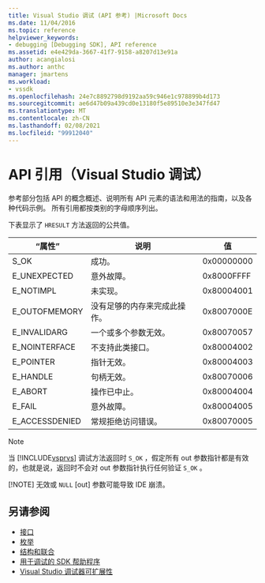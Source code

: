 ```yaml
---
title: Visual Studio 调试 (API 参考) |Microsoft Docs
ms.date: 11/04/2016
ms.topic: reference
helpviewer_keywords:
- debugging [Debugging SDK], API reference
ms.assetid: e4e429da-3667-41f7-9158-a8207d13e91a
author: acangialosi
ms.author: anthc
manager: jmartens
ms.workload:
- vssdk
ms.openlocfilehash: 24e7c8892798d9192aa59c946e1c978899b4d173
ms.sourcegitcommit: ae6d47b09a439cd0e13180f5e89510e3e347fd47
ms.translationtype: MT
ms.contentlocale: zh-CN
ms.lasthandoff: 02/08/2021
ms.locfileid: "99912040"
---
```

# <a name="api-reference-visual-studio-debugging"></a>API 引用（Visual Studio 调试）
参考部分包括 API 的概念概述、说明所有 API 元素的语法和用法的指南，以及各种代码示例。 所有引用都按类别的字母顺序列出。

 下表显示了 `HRESULT` 方法返回的公共值。

|“属性”|说明|值|
|----------|-----------------|-----------|
|S_OK|成功。|0x00000000|
|E_UNEXPECTED|意外故障。|0x8000FFFF|
|E_NOTIMPL|未实现。|0x80004001|
|E_OUTOFMEMORY|没有足够的内存来完成此操作。|0x8007000E|
|E_INVALIDARG|一个或多个参数无效。|0x80070057|
|E_NOINTERFACE|不支持此类接口。|0x80004002|
|E_POINTER|指针无效。|0x80004003|
|E_HANDLE|句柄无效。|0x80070006|
|E_ABORT|操作已中止。|0x80004004|
|E_FAIL|意外故障。|0x80004005|
|E_ACCESSDENIED|常规拒绝访问错误。|0x80070005|

> [!NOTE]
> 当 [!INCLUDE[vsprvs](../../../code-quality/includes/vsprvs_md.md)] 调试方法返回时 `S_OK` ，假定所有 out 参数指针都是有效的，也就是说，返回时不会对 out 参数指针执行任何验证 `S_OK` 。
>
> [!NOTE]
> 无效或 `NULL` [out] 参数可能导致 IDE 崩溃。

## <a name="see-also"></a>另请参阅
- [接口](../../../extensibility/debugger/reference/interfaces-visual-studio-debugging.md)
- [枚举](../../../extensibility/debugger/reference/enumerations-visual-studio-debugging.md)
- [结构和联合](../../../extensibility/debugger/reference/structures-and-unions.md)
- [用于调试的 SDK 帮助程序](../../../extensibility/debugger/reference/sdk-helpers-for-debugging.md)
- [Visual Studio 调试器可扩展性](../../../extensibility/debugger/visual-studio-debugger-extensibility.md)
